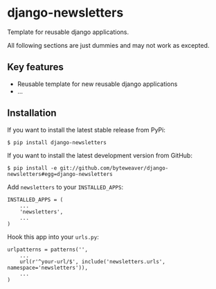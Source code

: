 # django-newsletters

Template for reusable django applications.

All following sections are just dummies and may not work as excepted.

## Key features

* Reusable template for new reusable django applications
* ...

## Installation

If you want to install the latest stable release from PyPi:

    $ pip install django-newsletters

If you want to install the latest development version from GitHub:

    $ pip install -e git://github.com/byteweaver/django-newsletters#egg=django-newsletters

Add `newsletters` to your `INSTALLED_APPS`:

    INSTALLED_APPS = (
        ...
        'newsletters',
        ...
    )

Hook this app into your ``urls.py``:

    urlpatterns = patterns('',
        ...
        url(r'^your-url/$', include('newsletters.urls', namespace='newsletters')),
        ...
    )
